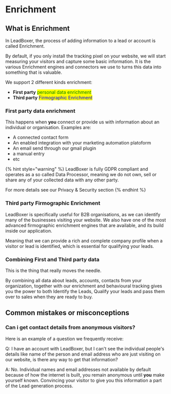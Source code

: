 # Enrichment

## What is Enrichment

In LeadBoxer, the process of adding information to a lead or account is called Enrichment.

By default, if you only install the tracking pixel on your website, we will start measuring your visitors and capture some basic information. It is the various Enrichment engines and connectors we use to turns this data into something that is valuable.

We support 2 different kinds enrichment:

* **First party**  <mark style="background-color:yellow;"></mark> <mark style="background-color:yellow;"></mark><mark style="background-color:yellow;"><mark style="color:green;background-color:yellow;">personal<mark style="color:green;background-color:yellow;"></mark> <mark style="background-color:yellow;"></mark><mark style="background-color:yellow;"></mark> data enrichment
* **Third party**  <mark style="background-color:yellow;"></mark> <mark style="background-color:yellow;"></mark><mark style="background-color:yellow;"><mark style="color:blue;background-color:yellow;">Firmographic<mark style="color:blue;background-color:yellow;"></mark> <mark style="background-color:yellow;"></mark><mark style="background-color:yellow;"></mark> Enrichment

### First party data enrichment

This happens when **you** connect or provide us with information about an individual or organisation. Examples are:

* A connected contact form
* An enabled integration with your marketing automation platoform
* An email send through our gmail plugin
* a manual entry
* etc

{% hint style="warning" %}
LeadBoxer is fully GDPR compliant and operates as a so called Data Processor, meaning we do not own, sell or share any of your collected data with any other party.

For more details see our Privacy & Security section
{% endhint %}

### Third party Firmographic Enrichment

LeadBoxer is specifically useful for B2B organisations, as we can identify many of the businesses visiting your website. We also have one of the most advanced firmographic enrichment engines that are available, and its build inside our application.

Meaning that we can provide a rich and complete company profile when a visitor or lead is identified, which is essential for qualifying your leads.



### Combining First and Third party data

This is the thing that really moves the needle.

By combining all data about leads, accounts, contacts from your organization, together with our enrichment and behavioural tracking gives you the power to both Identify the Leads, Qualify your leads and pass them over to sales when they are ready to buy.

## Common mistakes or misconceptions

### Can i get contact details from anonymous visitors?

Here is an example of a question we frequently receive:

Q: I have an account with LeadBoxer, but I can't see the individual people's details like name of the person and email address who are just visiting on our website, is there any way to get that information?

A: No. Individual names and email addresses not available by default because of how the internet is built, you remain anonymous until **you** make yourself known. Convincing your visitor to give you this information a part of the Lead generation process.&#x20;

